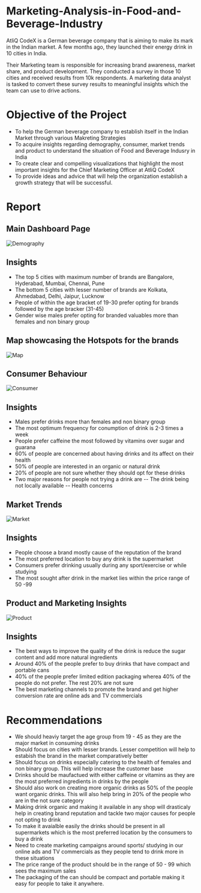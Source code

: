 # Marketing-Analysis-in-Food-and-Beverage-Industry

AtliQ CodeX is a German beverage company that is aiming to make its mark in the Indian market. A few months ago, they launched their energy drink in 10 cities in India.

Their Marketing team is responsible for increasing brand awareness, market share, and product development. They conducted a survey in those 10 cities and received results from 10k respondents. A marketing data analyst is tasked to convert these survey results to meaningful insights which the team can use to drive actions.

# Objective of the Project

- To help the German beverage company to establish itself in the Indian Market through various Makreting Strategies
- To acquire insights regarding demography, consumer, market trends and product to understand the situation of Food and Beverage Indusry in India
- To create clear and compelling visualizations that highlight the most important insights for the Chief Marketing Officer at AtliQ CodeX 
- To provide ideas and advice that will help the organization establish a growth strategy that will be successful.

# Report

## Main Dashboard Page

![Demography](https://github.com/user-attachments/assets/a0c99cd2-afa9-40e9-913f-db4f851ec507)

## Insights 

- The top 5 cities with maximum number of brands are Bangalore, Hyderabad, Mumbai, Chennai, Pune
- The bottom 5 cities with lesser number of brands are Kolkata, Ahmedabad, Delhi, Jaipur, Lucknow
- People of within the age bracket of 19-30 prefer opting for brands followed by the age bracker (31-45)
- Gender wise males prefer opting for branded valuables more than females and non binary group

## Map showcasing the Hotspots for the brands

![Map](https://github.com/user-attachments/assets/123448bc-f3a1-4fb8-a1e7-7c8acc0c819a)


## Consumer Behaviour 

![Consumer](https://github.com/user-attachments/assets/5888f42c-fc6d-4941-9029-5c3603d70333)

## Insights

- Males prefer drinks more than females and non binary group
- The most optimum frequency for conumption of drink is 2-3 times a week
- People prefer caffeine the most followed by vitamins over sugar and guarana
- 60% of people are concerned about having drinks and its affect on their health
- 50% of people are interested in an organic or natural drink
- 20% of people are not sure whether they should opt for these drinks
- Two major reasons for people not trying a drink are
        -- The drink being not locally available
        -- Health concerns


## Market Trends

![Market](https://github.com/user-attachments/assets/85615195-46d7-4a07-a197-9720af1ac585)

## Insights

- People choose a brand mostly cause of the reputation of the brand
- The most preferred location to buy any drink is the supermarket
- Consumers prefer drinking usually during any sport/exercise or while studying
- The most sought after drink in the market lies within the price range of 50 -99


## Product and Marketing Insights

![Product](https://github.com/user-attachments/assets/855960ae-d913-4d6b-a210-6a2fc2698bc7)


## Insights

- The best ways to improve the quality of the drink is reduce the sugar content and add more natural ingredients
- Around 40% of the people prefer to buy drinks that have compact and portable cans
- 40% of the people prefer limited edition packaging wherea 40% of the people do not prefer. The rest 20% are not sure
- The best marketing channels to promote the brand and get higher conversion rate are online ads and TV commercials


# Recommendations 

- We should heaviy target the age group from 19 - 45 as they are the major market in consuming drinks
- Should  focus on cities with lesser brands. Lesser competition will help to estabish the brand in the market comparatively better
- Should focus on drinks especially catering to the health of females and non binary group. This will help increase the customer base
- Drinks should be maufactued with either caffeine or vitamins as they are the most preferred ingredients in drinks by the people
- Should also work on creating more organic drinks as 50% of the people want organic drinks. This will also help bring in 20% of the people who are in the not sure category
- Making drink organic and making it available in any shop will drasticaly help in creating brand reputation and tackle two major causes for people not opting to drink
- To make it avaialble easily the drinks should be present in all supermarkets which is the most preferred location by the consumers to buy a drink
- Need to create marketing campaigns around sports/ studying in our online ads and TV commercials as they people tend to drink more in these situations
- The price range of the product should be in the range of 50 - 99 which sees the maximum sales
- The packaging of the can should be compact and portable making it easy for people to take it anywhere.



